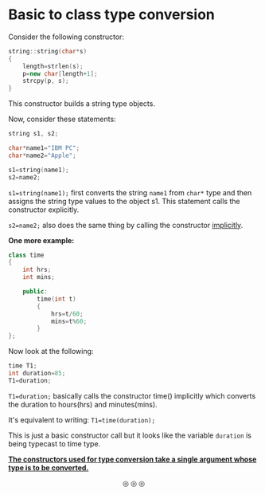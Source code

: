 # Basic to class type conversion

Consider the following constructor:

```c++
string::string(char*s)
{
	length=strlen(s);
	p=new char[length+1];
	strcpy(p, s);
}
```
This constructor builds a string type objects.

Now, consider these statements:

```c++
string s1, s2;

char*name1="IBM PC";
char*name2="Apple";

s1=string(name1);
s2=name2;
```

`s1=string(name1);` first converts the string `name1` from `char*` type and then assigns the string type values to the object s1.
This statement calls the constructor explicitly.

`s2=name2;` also does the same thing by calling the constructor <ins>implicitly</ins>.

**One more example:**

```c++
class time
{
	int hrs;
	int mins;

	public:
		time(int t)
		{
			hrs=t/60;
			mins=t%60;
		}
};
```


Now look at the following:

```c++
time T1;
int duration=85;
T1=duration;
```

`T1=duration;` basically calls the constructor time() implicitly which converts the duration to hours(hrs) and minutes(mins).

It's equivalent to writing: `T1=time(duration);`

This is just a basic constructor call but it looks like the variable `duration` is being typecast to time type.

<ins>**The constructors used for type conversion take a single argument whose type is to be converted.**</ins>

<p align="center">
&#9678; &#9678; &#9678;
</p>
